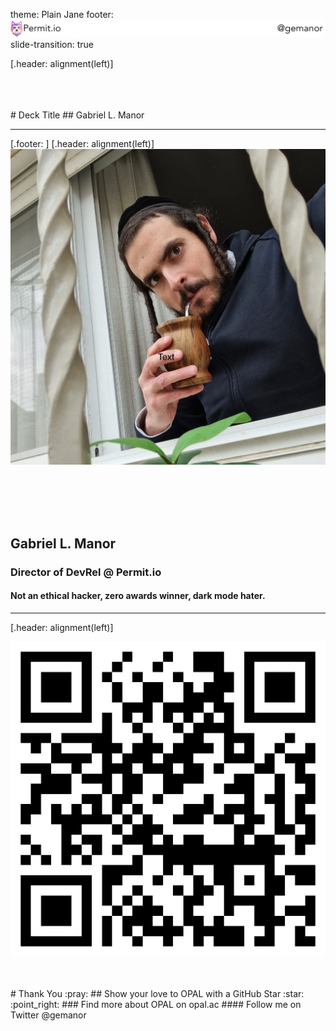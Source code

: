 theme: Plain Jane
footer: ![inline 87%](footer.png)
slide-transition: true

[.header: alignment(left)]

<br>
<br>
<br>
# Deck Title
## Gabriel L. Manor

---

[.footer: ]
[.header: alignment(left)]
![left fit](me.jpg)

<br>
<br>
<br>
<br>

## Gabriel L. Manor
### Director of DevRel @ Permit.io
#### Not an ethical hacker, zero awards winner, dark mode hater.

---

[.header: alignment(left)]

![right 30%](opal.png)

<br>
<br>
# Thank You :pray:
## Show your love to OPAL with a GitHub Star :star: :point_right:
### Find more about OPAL on opal.ac
#### Follow me on Twitter @gemanor